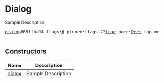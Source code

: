 # Dialog

Sample Description

<pre>
<a href="../constructor/dialog.md">dialog</a>#66ffba14 flags:<a href="../type/#.md">#</a> pinned:flags.2?<a href="../type/true.md">true</a> peer:<a href="../type/Peer.md">Peer</a> top_message:<a href="../type/int.md">int</a> read_inbox_max_id:<a href="../type/int.md">int</a> read_outbox_max_id:<a href="../type/int.md">int</a> unread_count:<a href="../type/int.md">int</a> notify_settings:<a href="../type/PeerNotifySettings.md">PeerNotifySettings</a> pts:flags.0?<a href="../type/int.md">int</a> draft:flags.1?<a href="../type/DraftMessage.md">DraftMessage</a> = <a href="../type/Dialog.md">Dialog</a>;

</pre>

## Constructors

| Name | Description |
|------|-------------|
| [dialog](../constructor/dialog.md) | Sample Description |

